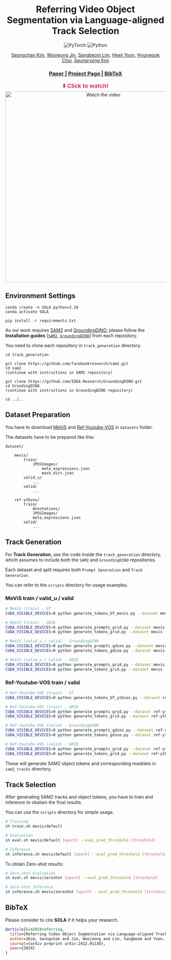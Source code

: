 <p align="center">
  <h1 align="center">Referring Video Object Segmentation via Language-aligned Track Selection</h1>
  
  <p align="center">
    <img src="https://img.shields.io/badge/PyTorch-2.6.0-%23EE4C2C.svg?style=&logo=PyTorch&logoColor=white" alt="PyTorch">
    <img src="https://img.shields.io/badge/Python-3.10-blue.svg?style=&logo=python&logoColor=ffdd54" alt="Python">
  </p>

  <p align="center">
    <a href="https://github.com/deep-overflow" target="_blank">Seongchan Kim</a>,</span>
    <a href="https://github.com/wooj0216" target="_blank">Woojeong Jin</a>,</span>
    <a href="https://github.com/SangbeomLim" target="_blank">Sangbeom Lim</a>,</span>
    <a href="https://github.com/yoon-heez" target="_blank">Heeji Yoon</a>,</span>
    <a href="https://github.com/Eenrue" target="_blank">Hyunwook Choi</a>,</span>
    <a href="https://cvlab.kaist.ac.kr/members/faculty" target="_blank">Seungryong Kim</a>
  </p>
  <h3 align="center"><a href="https://arxiv.org/abs/2412.01136">Paper </a> | <a href="https://cvlab-kaist.github.io/SOLA/">Project Page </a> | <a href=#BibTeX>BibTeX </a> </h3>
  <div align="center"></div>

  <p align="center">
    <span style="font-size:18px; color:#d6336c;"><strong>⬇️ Click to watch!</strong></span><br>
    <a href="https://youtu.be/RP_va3dFKFU">
      <img src="https://img.youtube.com/vi/RP_va3dFKFU/0.jpg" alt="Watch the video", width="600px">
    </a>
  </p>

</p>

## Environment Settings

```
conda create -n SOLA python=3.10
conda activate SOLA

pip install -r requirements.txt
```

As our work requires [SAM2](https://github.com/facebookresearch/sam2) and [GroundingDINO](https://github.com/IDEA-Research/GroundingDINO), please follow the **Installation guides** [[`SAM2`](https://github.com/facebookresearch/sam2/blob/main/INSTALL.md), [`GroundingDINO`](https://github.com/IDEA-Research/GroundingDINO?tab=readme-ov-file#hammer_and_wrench-install)] from each repository.

You need to clone each repository in `track_generation` directory.

```
cd track_generation

git clone https://github.com/facebookresearch/sam2.git
cd sam2
(continue with instructions in SAM2 repository)

git clone https://github.com/IDEA-Research/GroundingDINO.git
cd GrondingDINO
(continue with instructions in GroundingDINO repository)

cd ../..
```

## Dataset Preparation
You have to download [MeViS](https://codalab.lisn.upsaclay.fr/competitions/15094) and [Ref-Youtube-VOS](https://codalab.lisn.upsaclay.fr/competitions/13520) in `datasets` folder.

The datasets have to be prepared like this:
```
dataset/
    
    mevis/
        train/
            JPEGImages/
                meta_expressions.json
                mask_dict.json
        valid_u/
            ...
        valid/
            ...
    
    ref-ytbvos/
        train/
            Annotations/
            JPEGImages/
            meta_expressions.json
        valid/
            ...
```

## Track Generation

For **Track Generation**, use the code inside the `track_generation` directory, which assumes to include both the `SAM2` and `GroundingDINO` repositories.

Each dataset and split requires both `Prompt Generation` and `Track Generation`.

You can refer to the `scripts` directory for usage examples.

### MeViS train / valid_u / valid
```bash
# MeViS (train) - GT
CUDA_VISIBLE_DEVICES=0 python generate_tokens_GT_mevis.py --dataset mevis --data_type train --pid 0 --n_pids 1

# MeViS (train) - GRID
CUDA_VISIBLE_DEVICES=0 python generate_prompts_grid.py --dataset mevis --data_type train --bin_size 4 --pid 0 --n_pid 1
CUDA_VISIBLE_DEVICES=0 python generate_tokens_grid.py --dataset mevis --data_type train --bin_size 4 --batch_size 4 --miou_thresh 0.7 --n_max_tracks 64 --pid 0 --n_pids 1

# MeViS (valid_u / valid) - GroundingDINO
CUDA_VISIBLE_DEVICES=0 python generate_prompts_gdino.py --dataset mevis --data_type valid_u --bin_size 4 --box_threshold 0.2 --text_threshold 0.25 --pid 0 --n_pid 1
CUDA_VISIBLE_DEVICES=0 python generate_tokens_gdino.py --dataset mevis --data_type valid_u --bin_size 4 --batch_size 4 --miou_thresh 0.7 --stability_score_thresh 0.85 --n_max_tracks 16 --pid 0 --n_pids 1

# MeViS (valid_u / valid) - GRID
CUDA_VISIBLE_DEVICES=0 python generate_prompts_grid.py --dataset mevis --data_type valid_u --bin_size 0 --pid 0 --n_pid 1
CUDA_VISIBLE_DEVICES=0 python generate_tokens_grid.py --dataset mevis --data_type valid_u --bin_size 4 --batch_size 4 --miou_thresh 0.7 --n_max_tracks 64 --pid 0 --n_pids 1
```

### Ref-Youtube-VOS train / valid
```bash
# Ref-Youtube-VOS (train) - GT
CUDA_VISIBLE_DEVICES=0 python generate_tokens_GT_ytbvos.py --dataset ref-ytbvos --data_type train --pid 0 --n_pid 1

# Ref-Youtube-VOS (train) - GRID
CUDA_VISIBLE_DEVICES=0 python generate_prompts_grid.py --dataset ref-ytbvos --data_type train --bin_size 4 --pid 0 --n_pid 1
CUDA_VISIBLE_DEVICES=0 python generate_tokens_grid.py --dataset ref-ytbvos --data_type train --bin_size 4 --batch_size 4 --miou_thresh 0.7 --n_max_tracks 64 --pid 0 --n_pids 1

# Ref-Youtube-VOS (valid) - GroundingDINO
CUDA_VISIBLE_DEVICES=0 python generate_prompts_gdino.py --dataset ref-ytbvos --data_type valid --bin_size 4 --box_threshold 0.2 --text_threshold 0.25 --pid 0 --n_pid 1
CUDA_VISIBLE_DEVICES=0 python generate_tokens_gdino.py --dataset ref-ytbvos --data_type valid --bin_size 4 --batch_size 4 --miou_thresh 0.7 --stability_score_thresh 0.85 --n_max_tracks 16 --pid 0 --n_pids 1

# Ref-Youtube-VOS (valid) - GRID
CUDA_VISIBLE_DEVICES=0 python generate_prompts_grid.py --dataset ref-ytbvos --data_type valid --bin_size 0 --pid 0 --n_pid 1
CUDA_VISIBLE_DEVICES=0 python generate_tokens_grid.py --dataset ref-ytbvos --data_type valid --bin_size 4 --batch_size 4 --miou_thresh 0.7 --n_max_tracks 64 --pid 0 --n_pids 1
```

These will generate SAM2 object tokens and corresponding masklets in `sam2_tracks` directory.


## Track Selection
After generating SAM2 tracks and object tokens, you have to train and inference to obatain the final results.

You can use the `scripts` directory for simple usage.

```bash
# Training
sh train.sh mevis/default

# Evaluation
sh eval.sh mevis/default [epoch] --eval_pred_threshold [threshold]

# Inference
sh inference.sh mevis/default [epoch] --eval_pred_threshold [threshold]
```

To obtain Zero-shot results:
```bash
# Zero-shot Evaluation
sh eval.sh mevis/zeroshot [epoch] --eval_pred_threshold [threshold]

# Zero-shot Inference
sh inference.sh mevis/zeroshot [epoch] --eval_pred_threshold [threshold]
```

<!-- ## Models

☁️ [Google Drive](???)

## Acknowledgement

This project is based on ???. Many thanks to the authors for their great works! -->

## BibTeX
<p id="BibTeX"></p>

Please consider to cite **SOLA** if it helps your research.

```bibtex
@article{kim2024referring,
  title={Referring Video Object Segmentation via Language-aligned Track Selection},
  author={Kim, Seongchan and Jin, Woojeong and Lim, Sangbeom and Yoon, Heeji and Choi, Hyunwook and Kim, Seungryong},
  journal={arXiv preprint arXiv:2412.01136},
  year={2024}
}
```
